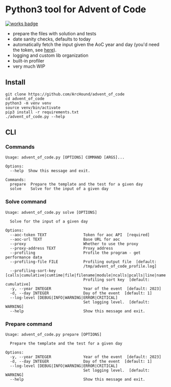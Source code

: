 Python3 tool for Advent of Code
===============================

[![works badge](https://cdn.jsdelivr.net/gh/nikku/works-on-my-machine@v0.2.0/badge.svg)](https://github.com/nikku/works-on-my-machine)

 - prepare the files with solution and tests
 - date sanity checks, defaults to today
 - automatically fetch the input given the AoC year and day (you'd need the token, see [here](https://github.com/wimglenn/advent-of-code-wim/issues/1)).
 - logging and custom lib organization
 - built-in profiler
 - very much WIP


Install
-------

    git clone https://github.com/ArcHound/advent_of_code
    cd advent_of_code
    python3 -m venv venv
    source venv/bin/activate
    pip3 install -r requirements.txt
    ./advent_of_code.py --help


CLI
---

### Commands

    Usage: advent_of_code.py [OPTIONS] COMMAND [ARGS]...
    
    Options:
      --help  Show this message and exit.
    
    Commands:
      prepare  Prepare the template and the test for a given day
      solve    Solve for the input of a given day
    

### Solve command

    Usage: advent_of_code.py solve [OPTIONS]
    
      Solve for the input of a given day
    
    Options:
      --aoc-token TEXT                Token for aoc API  [required]
      --aoc-url TEXT                  Base URL for aoc
      --proxy                         Whether to use the proxy
      --proxy-address TEXT            Proxy address
      --profiling                     Profile the program - get performance data
      --profiling-file FILE           Profiling output file  [default:
                                      /tmp/advent_of_code_profile.log]
      --profiling-sort-key [calls|cumulative|cumtime|file|filename|module|ncalls|pcalls|line|name|nfl|stdname|time|tottime]
                                      Profiling sort key  [default: cumulative]
      -y, --year INTEGER              Year of the event  [default: 2023]
      -d, --day INTEGER               Day of the event  [default: 1]
      --log-level [DEBUG|INFO|WARNING|ERROR|CRITICAL]
                                      Set logging level.  [default: WARNING]
      --help                          Show this message and exit.
    
### Prepare command

    Usage: advent_of_code.py prepare [OPTIONS]
    
      Prepare the template and the test for a given day
    
    Options:
      -y, --year INTEGER              Year of the event  [default: 2023]
      -d, --day INTEGER               Day of the event  [default: 1]
      --log-level [DEBUG|INFO|WARNING|ERROR|CRITICAL]
                                      Set logging level.  [default: WARNING]
      --help                          Show this message and exit.
    
